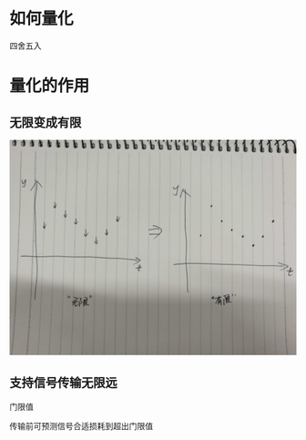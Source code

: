 # 如何量化

四舍五入

# 量化的作用

## 无限变成有限

![](/assets/IMG_20170518_173806.jpg)

## 支持信号传输无限远

门限值

传输前可预测信号合适损耗到超出门限值




